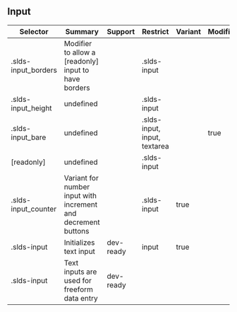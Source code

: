

## Input

| Selector | Summary | Support | Restrict | Variant | Modifier |
|-------|-------|-------|-------|-------|-------|
| .slds-input_borders | Modifier to allow a [readonly] input to have borders |   | .slds-input |   |   |
| .slds-input_height | undefined |   | .slds-input |   |   |
| .slds-input_bare | undefined |   | .slds-input, input, textarea |   | true |
| [readonly] | undefined |   | .slds-input |   |   |
| .slds-input_counter | Variant for number input with increment and decrement buttons |   | .slds-input | true |   |
| .slds-input | Initializes text input | dev-ready | input | true |   |
| .slds-input | Text inputs are used for freeform data entry | dev-ready |   |   |   |
